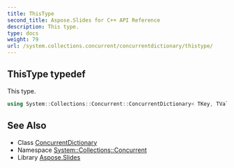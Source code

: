 ```yaml
---
title: ThisType
second_title: Aspose.Slides for C++ API Reference
description: This type.
type: docs
weight: 79
url: /system.collections.concurrent/concurrentdictionary/thistype/
---
```

## ThisType typedef


This type.

```cpp
using System::Collections::Concurrent::ConcurrentDictionary< TKey, TValue >::ThisType =  ConcurrentDictionary<TKey, TValue>
```

## See Also

* Class [ConcurrentDictionary](../)
* Namespace [System::Collections::Concurrent](../../)
* Library [Aspose.Slides](../../../)
